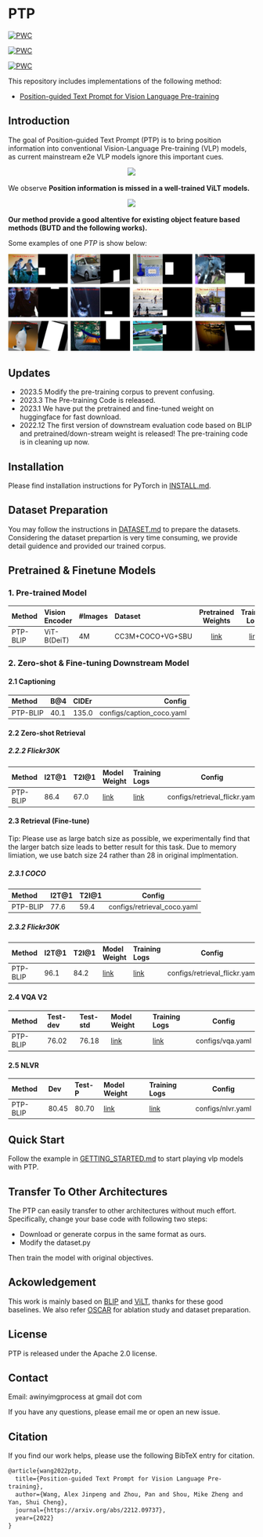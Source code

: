 # PTP

<!-- [![PWC](https://img.shields.io/endpoint.svg?url=https://paperswithcode.com/badge/position-guided-text-prompt-for-vision/zero-shot-cross-modal-retrieval-on-coco-2014)](
https://paperswithcode.com/sota/zero-shot-cross-modal-retrieval-on-coco-2014?metric=Text-to-image%20R%401)

[![PWC](https://img.shields.io/endpoint.svg?url=https://paperswithcode.com/badge/image-classification-on-imagenet)](
https://paperswithcode.com/sota/zero-shot-cross-modal-retrieval-on-coco-2014?metric=Text-to-image%20R%401) -->



[![PWC](https://img.shields.io/endpoint.svg?url=https://paperswithcode.com/badge/position-guided-text-prompt-for-vision/cross-modal-retrieval-on-coco-2014)](
https://paperswithcode.com/sota/cross-modal-retrieval-on-coco-2014?p=position-guided-text-prompt-for-vision)


[![PWC](https://img.shields.io/endpoint.svg?url=https://paperswithcode.com/badge/position-guided-text-prompt-for-vision/image-captioning-on-coco-captions)](
https://paperswithcode.com/sota/image-captioning-on-coco-captions?p=position-guided-text-prompt-for-vision)


[![PWC](https://img.shields.io/endpoint.svg?url=https://paperswithcode.com/badge/position-guided-text-prompt-for-vision/zero-shot-cross-modal-retrieval-on-flickr30k)](
https://paperswithcode.com/sota/zero-shot-cross-modal-retrieval-on-flickr30k?p=position-guided-text-prompt-for-vision)


This repository includes implementations of the following method:

- [Position-guided Text Prompt for Vision Language Pre-training](https://arxiv.org/abs/2212.09737)

## Introduction
The goal of Position-guided Text Prompt (PTP) is to bring position information into conventional Vision-Language Pre-training (VLP) models, as current mainstream e2e VLP models ignore this important cues.


<p align="center">
  <img src="imgs/motivation.jpg" width = "500" />
</p>

We observe **Position information is missed in a well-trained ViLT models.**

<!-- ![motivation](imgs/main.jpg) -->
<p align="center">
  <img src="imgs/main.jpg" />
</p>

**Our method provide a good altentive for existing object feature based methods (BUTD and the following works).**

Some examples of one _PTP_ is show below:
<p align="center">
  <img src="imgs/block_mask.png" />
</p>

## Updates

- 2023.5 Modify the pre-training corpus to prevent confusing.
- 2023.3 The Pre-training Code is released.
- 2023.1 We have put the pretrained and fine-tuned weight on huggingface for fast download.
- 2022.12 The first version of downstream evaluation code based on BLIP and pretrained/down-stream weight is released! The pre-training code is in cleaning up now.



##  Installation

Please find installation instructions for PyTorch in [INSTALL.md](INSTALL.md).


## Dataset Preparation

You may follow the instructions in [DATASET.md](DATASET.md) to prepare the datasets.
Considering the dataset prepartion is very time consuming, we provide detail guidence and provided our trained corpus.


## Pretrained & Finetune Models
### 1. Pre-trained Model

| Method | Vision Encoder  | #Images | Dataset   | Pretrained Weights |    Training Logs  |
| :---   | :--- | :--- | :---   |    :----:   |          :---: |
| PTP-BLIP| ViT-B(DeiT) | 4M   | CC3M+COCO+VG+SBU | [link](https://huggingface.co/sail/PTP/blob/main/Pretrain_concated_pred_4m.pth)      | [link](https://huggingface.co/sail/PTP/blob/main/4M_pretrain.txt)  |

### 2. Zero-shot & Fine-tuning Downstream Model


#### 2.1 Captioning
| Method | B@4 | CIDEr | Config    |
| :---   |  :---   | :---  |    ---: |
| PTP-BLIP| 40.1 | 135.0    | configs/caption_coco.yaml |


#### 2.2 Zero-shot Retrieval

<!-- ##### 2.2.1 COCO
| Task | I2T@1 | T2I@1 | Model Weight  | Training Logs | Config    |
| :---   |  :---   | :---  | :---   | :---  |          :---: |
| Zero-shot Retrieval(COCO)| 72.3 | 49.5 | [link](https://huggingface.co/sail/PTP/blob/main/zero_shot_coco_checkpoint_4m.pth)      | [link](https://huggingface.co/sail/PTP/blob/main/4M_ptp_coco_zero_shot.txt)      | configs/retrieval_coco.yaml  |
 -->

##### 2.2.2 Flickr30K

| Method |  I2T@1 | T2I@1 | Model Weight  | Training Logs | Config    |
| :---   |  :---   | :---  |  :---   | :---  |          :---: |
| PTP-BLIP| 86.4 | 67.0 |  [link](https://huggingface.co/sail/PTP/blob/main/zero_shot_coco_checkpoint_4m.pth)   | [link](https://huggingface.co/sail/PTP/blob/main/4M_ptp_flickr30k_zero_shot.txt)      | configs/retrieval_flickr.yaml  |


#### 2.3 Retrieval (Fine-tune)

Tip: Please use as large batch size as possible, we experimentally find that the larger batch size leads to better result for this task. Due to memory limiation, we use batch size 24 rather than 28 in original implmentation.


##### 2.3.1 COCO
| Method |I2T@1 | T2I@1  | Config    |
| :---   |  :---   | :---  |      :---: |
| PTP-BLIP| 77.6 | 59.4    | configs/retrieval_coco.yaml  |


##### 2.3.2 Flickr30K
| Method |I2T@1 | T2I@1 | Model Weight  | Training Logs | Config    |
| :---   | :---   | :---  |  :---   | :---  |          :---: |
| PTP-BLIP|  96.1 | 84.2 | [link](https://huggingface.co/sail/PTP/blob/main/flickr30k_ft_4m.pth)      | [link](https://huggingface.co/sail/PTP/blob/main/4M_ptp_flickr30k_ft.txt)      | configs/retrieval_flickr.yaml  |

#### 2.4 VQA V2

| Method | Test-dev|Test-std |Model Weight  | Training Logs | Config    |
| :---   |  :---   | :---  | :---   | :---  |  :---: |
| PTP-BLIP| 76.02 | 76.18 | [link](https://huggingface.co/sail/PTP/blob/main/vqa_ft_4m.pth)      | [link](https://huggingface.co/sail/PTP/blob/main/4M_ptp_vqa_v2.txt)      | configs/vqa.yaml  |

#### 2.5 NLVR

| Method | Dev| Test-P | Model Weight  | Training Logs | Config    |
| :---   |  :---   | :---  | :---   | :---  |          :---: |
| PTP-BLIP| 80.45 | 80.70 | [link](https://huggingface.co/sail/PTP/blob/main/nlvr_ft_4m.pth)      | [link](https://huggingface.co/sail/PTP/blob/main/4M_ptp_nlvr.txt)      | configs/nlvr.yaml  |


## Quick Start

Follow the example in [GETTING_STARTED.md](GETTING_STARTED.md) to start playing vlp models with PTP.

## Transfer To Other Architectures

The PTP can easily transfer to other architectures without much effort. 
Specifically, change your base code with following two steps:

- Download or generate corpus in the same format as ours.
- Modify the dataset.py

Then train the model with original objectives.

## Ackowledgement
This work is mainly based on [BLIP](https://github.com/salesforce/BLIP) and [ViLT](https://github.com/dandelin/ViLT), thanks for these good baselines. 
We also refer [OSCAR](https://github.com/microsoft/Oscar) for ablation study and dataset preparation.

## License
PTP is released under the Apache 2.0 license.

## Contact

Email: awinyimgprocess at gmail dot com

If you have any questions, please email me or open an new issue.

## Citation
If you find our work helps, please use the following BibTeX entry for citation.

```
@article{wang2022ptp,
  title={Position-guided Text Prompt for Vision Language Pre-training},
  author={Wang, Alex Jinpeng and Zhou, Pan and Shou, Mike Zheng and Yan, Shui Cheng},
  journal={https://arxiv.org/abs/2212.09737},
  year={2022}
}
```
